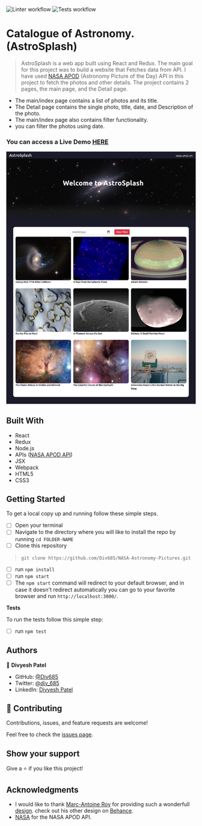 ![Linter workflow](https://github.com/Div685/NASA-Astronomy-Pictures/actions/workflows/linters.yml/badge.svg)
![Tests workflow](https://github.com/Div685/NASA-Astronomy-Pictures/actions/workflows/tests.yml/badge.svg)
# Catalogue of Astronomy. (AstroSplash)

> AstroSplash is a web app built using React and Redux. The main goal for this project was to build a website that Fetches data from API. I have used [NASA APOD](https://api.nasa.gov/) (Astronomy Picture of the Day) API in this project to fetch the photos and other details. The project contains 2 pages, the main page, and the Detail page.
- The main/index page contains a list of photos and its title.
- The Detail page contains the single photo, title, date, and Description of the photo.
- The main/index page also contains filter functionality.
- you can filter the photos using date.

### You can access a Live Demo [HERE](https://astrosplash.herokuapp.com/)

![Screenshot](./screencapture.png)

## Built With

- React
- Redux
- Node.js
- APIs ([NASA APOD API](https://api.nasa.gov/))
- JSX
- Webpack
- HTML5
- CSS3


## Getting Started

To get a local copy up and running follow these simple steps.

- [ ] Open your terminal
- [ ]  Navigate to the directory where you will like to install the repo by running `cd FOLDER-NAME` 
- [ ] Clone this repository
 > `git clone https://github.com/Div685/NASA-Astronomy-Pictures.git`
- [ ] run `npm install`
- [ ] run `npm start`
- [ ] The `npm start` command will redirect to your default browser, and in case it doesn't redirect automatically you can go to your favorite browser and run `http://localhost:3000/`.

**Tests**

To run the tests follow this simple step:

- [ ] run `npm test` 

## Authors

👤 **Divyesh Patel**

- GitHub: [@Div685](https://github.com/Div685)
- Twitter: [@div_685](https://twitter.com/div_685)
- LinkedIn: [Divyesh Patel](https://www.linkedin.com/in/divyesh-daxa-patel/)


## 🤝 Contributing

Contributions, issues, and feature requests are welcome!

Feel free to check the [issues page](https://github.com/Div685/NASA-Astronomy-Pictures/issues).


## Show your support

Give a ⭐️ if you like this project!

## Acknowledgments

- I would like to thank [Marc-Antoine Roy](https://www.behance.net/enfantroy) for providing such a wonderfull [design](https://www.behance.net/gallery/11351281/NomNom). check out his other design on [Behance](https://www.behance.net/enfantroy).
- [NASA](https://api.nasa.gov/) for the NASA APOD API.
